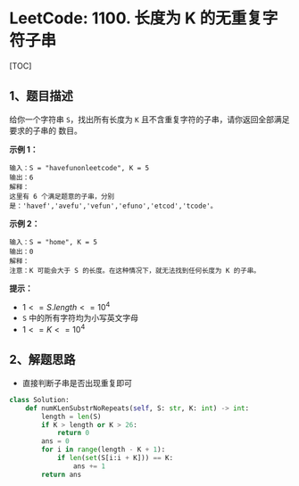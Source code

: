 # LeetCode: 1100. 长度为 K 的无重复字符子串

[TOC]

## 1、题目描述

给你一个字符串 `S`，找出所有长度为 `K` 且不含重复字符的子串，请你返回全部满足要求的子串的 数目。

 

**示例 1：**

```
输入：S = "havefunonleetcode", K = 5
输出：6
解释：
这里有 6 个满足题意的子串，分别是：'havef','avefu','vefun','efuno','etcod','tcode'。
```


**示例 2：**

```
输入：S = "home", K = 5
输出：0
解释：
注意：K 可能会大于 S 的长度。在这种情况下，就无法找到任何长度为 K 的子串。
```

**提示：**

-   $1 <= S.length <= 10^4$
-   `S` 中的所有字符均为小写英文字母
-   $1 <= K <= 10^4$



## 2、解题思路

-   直接判断子串是否出现重复即可



```python
class Solution:
    def numKLenSubstrNoRepeats(self, S: str, K: int) -> int:
        length = len(S)
        if K > length or K > 26:
            return 0
        ans = 0
        for i in range(length - K + 1):
            if len(set(S[i:i + K])) == K:
                ans += 1
        return ans

```

